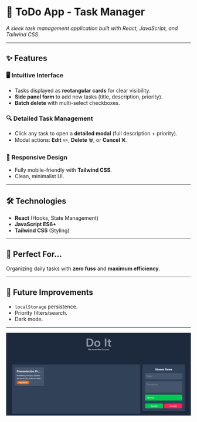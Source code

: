 # 📝 ToDo App - Task Manager  

*A sleek task management application built with React, JavaScript, and Tailwind CSS.*  

---

## ✨ Features  

### 🖥️ **Intuitive Interface**  
- Tasks displayed as **rectangular cards** for clear visibility.  
- **Side panel form** to add new tasks (title, description, priority).  
- **Batch delete** with multi-select checkboxes.  

### 🔍 **Detailed Task Management**  
- Click any task to open a **detailed modal** (full description + priority).  
- Modal actions: **Edit** ✏️, **Delete** 🗑️, or **Cancel** ❌.  

### 🌈 **Responsive Design**  
- Fully mobile-friendly with **Tailwind CSS**.  
- Clean, minimalist UI.  

---

## 🛠️ Technologies  
- **React** (Hooks, State Management)  
- **JavaScript ES6+**  
- **Tailwind CSS** (Styling)  

---

## 🚀 Perfect For...  
Organizing daily tasks with **zero fuss** and **maximum efficiency**.  

---

## 🔮 Future Improvements  
- `localStorage` persistence.  
- Priority filters/search.  
- Dark mode.  

---

![Preview](public/HomePage.png) 
